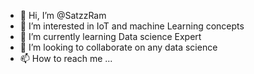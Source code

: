- 👋 Hi, I’m @SatzzRam
- 👀 I’m interested in IoT and machine Learning concepts
- 🌱 I’m currently learning Data science Expert
- 💞️ I’m looking to collaborate on any data science
- 📫 How to reach me ...

<!---
SatzzRam/SatzzRam is a ✨ special ✨ repository because its `README.md` (this file) appears on your GitHub profile.
You can click the Preview link to take a look at your changes.
--->
